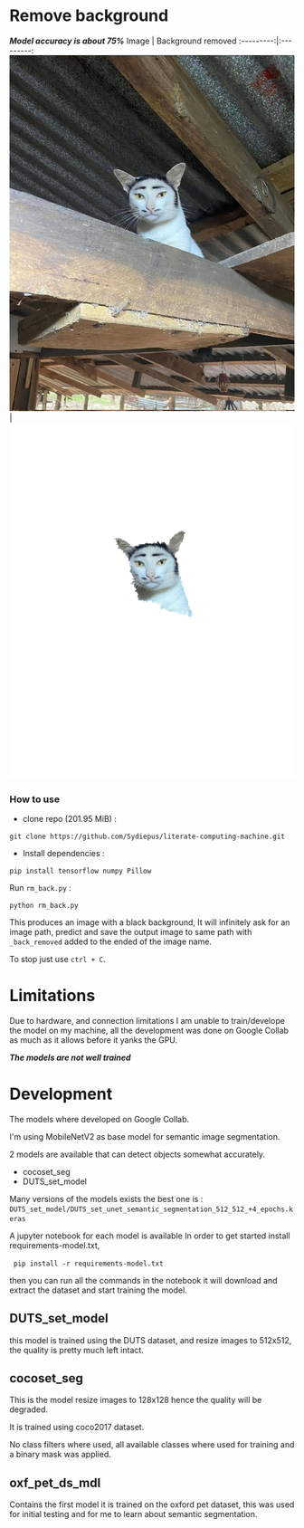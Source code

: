 # Remove background

***Model accuracy is about 75%***
Image      | Background removed
:---------:|:---------:
![](test_imgs/photo_2023-09-21_19-52-52.jpg)  | ![](test_imgs/photo_2023-09-21_19-52-52_back_removed.png)

### How to use
- clone repo (201.95 MiB) :
```
git clone https://github.com/Sydiepus/literate-computing-machine.git
```
- Install dependencies : 

``` 
pip install tensorflow numpy Pillow
```

Run `rm_back.py` :

``` 
python rm_back.py
```

This produces an image with a black background,
It will infinitely ask for an image path, predict and save the output image to same path with `_back_removed` added to the ended of the image name.

To stop just use `ctrl + C`. 

# Limitations
Due to hardware, and connection limitations I am unable to train/develope the model on my machine, all the development was done on Google Collab as much as it allows before it yanks the GPU.

***The models are not well trained***
# Development 
The models where developed on Google Collab.

I'm using MobileNetV2 as base model for semantic image segmentation.

2 models are available that can detect objects somewhat accurately.
- cocoset_seg
- DUTS_set_model

Many versions of the models exists the best one is : `DUTS_set_model/DUTS_set_unet_semantic_segmentation_512_512_+4_epochs.keras`

A jupyter notebook for each model is available
In order to get started install requirements-model.txt, 

``` pip install -r requirements-model.txt```

then you can run all the commands in the notebook it will download and extract the dataset and start training the model.

## DUTS_set_model
this model is trained using the DUTS dataset, and resize images to 512x512, the quality is pretty much left intact.
## cocoset_seg

This is the model resize images to 128x128 hence the quality will be degraded.

It is trained using coco2017 dataset.

No class filters where used, all available classes where used for training and a binary mask was applied.

## oxf_pet_ds_mdl

Contains the first model it is trained on the oxford pet dataset, this was used for initial testing and for me to 
learn about semantic segmentation.
